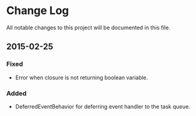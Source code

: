# Change Log
All notable changes to this project will be documented in this file.

## 2015-02-25
### Fixed
- Error when closure is not returning boolean variable.

### Added
- DeferredEventBehavior for deferring event handler to the task queue.
